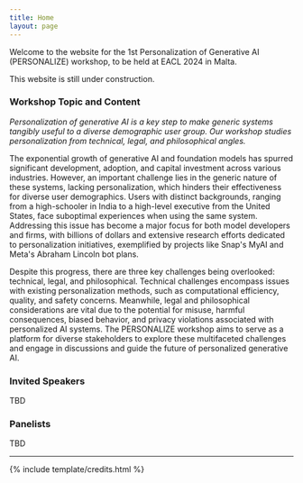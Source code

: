 ```yaml
---
title: Home
layout: page
---
```


[//]: # (# Bootstrap Workshop Template!)

Welcome to the website for the 1st Personalization of Generative AI (PERSONALIZE) workshop, to be held at EACL 2024 in Malta.

This website is still under construction.

### Workshop Topic and Content

*Personalization of generative AI is a key step to make generic systems tangibly useful to a diverse demographic user group. Our workshop studies personalization from technical, legal, and philosophical angles.*

The exponential growth of generative AI and foundation models has spurred significant development, adoption, and capital investment across various industries. However, an important challenge lies in the generic nature of these systems, lacking personalization, which hinders their effectiveness for diverse user demographics. Users with distinct backgrounds, ranging from a high-schooler in India to a high-level executive from the United States, face suboptimal experiences when using the same system. Addressing this issue has become a major focus for both model developers and firms, with billions of dollars and extensive research efforts dedicated to personalization initiatives, exemplified by projects like Snap's MyAI and Meta's Abraham Lincoln bot plans. 

Despite this progress, there are three key challenges being overlooked: technical, legal, and philosophical. Technical challenges encompass issues with existing personalization methods, such as computational efficiency, quality, and safety concerns. Meanwhile, legal and philosophical considerations are vital due to the potential for misuse, harmful consequences, biased behavior, and privacy violations associated with personalized AI systems. The PERSONALIZE workshop aims to serve as a platform for diverse stakeholders to explore these multifaceted challenges and engage in discussions and guide the future of personalized generative AI.


### Invited Speakers

TBD

[//]: # ({% include toc.html %})


### Panelists

TBD


------

{% include template/credits.html %}
